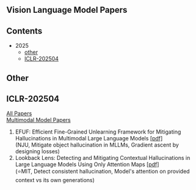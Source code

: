 ## Vision Language Model Papers

## Contents
- 2025
  - [other](#other)
  - [ICLR-202504](#iclr-202504)

## Other

## ICLR-202504
[All Papers](https://openreview.net/group?id=ICLR.cc/2025/Conference#tab-accept-oral)  
[Multimodal Model Papers](https://iclr2025.vizhub.ai/?brushed=%255B%255B179.62503051757812%252C18.363710403442383%255D%252C%255B330.3000183105469%252C234.6387176513672%255D%255D)

1.  EFUF: Efficient Fine-Grained Unlearning Framework for Mitigating Hallucinations in Multimodal Large Language Models  [[pdf]](https://aclanthology.org/2024.emnlp-main.67/)  
    (NJU, Mitigate object hallucination in MLLMs, Gradient ascent by designing losses)
2.  Lookback Lens: Detecting and Mitigating Contextual Hallucinations in Large Language Models Using Only Attention Maps  [[pdf]](https://aclanthology.org/2024.emnlp-main.84/)  
    (⭐️MIT, Detect consistent hallucination, Model's attention on provided context vs its own generations)

<!--stackedit_data:
eyJoaXN0b3J5IjpbMTE0NzEwODk1NywxMjc2MTk4Nzk0LDE4ND
U2OTI4MDEsLTE2MDU0MTA2MTEsNDc3MDExODgxLDEyMjY1NTI3
MzEsNTE2NTc0MjE3LDIwMzkxOTA2NSw3MjgxNDk4ODldfQ==
-->